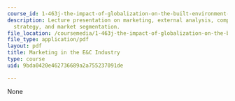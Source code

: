 ```yaml
---
course_id: 1-463j-the-impact-of-globalization-on-the-built-environment-fall-2009
description: Lecture presentation on marketing, external analysis, competitive advantage,
  strategy, and market segmentation.
file_location: /coursemedia/1-463j-the-impact-of-globalization-on-the-built-environment-fall-2009/9bda0420e462736689a2a755237091de_MIT1_463JF09_lec05.pdf
file_type: application/pdf
layout: pdf
title: Marketing in the E&C Industry
type: course
uid: 9bda0420e462736689a2a755237091de

---
```

None